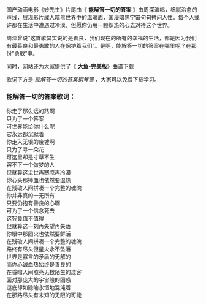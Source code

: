 

国产动画电影《妙先生》片尾曲《 **能解答一切的答案**
》由周深演唱，细腻治愈的声线，展现影片成人暗黑世界中的温暖面，国漫暗黑宇宙句句拷问人性。每个人或许都在生活中遭遇过冷漠，但愿你仍用一颗炽热的心去对待这个世界。

周深曾说“这首歌其实说的是善良，我们现在的所有的幸福的生活，都是因为我们有最善良和最勇敢的人在保护着我们”。是啊，能解答一切的答案在哪里呢？在那份“勇敢”中。

同时，网站还为大家提供了《[ **大鱼-完美版**](Music-12210-大鱼-完美版.html "大鱼-完美版")》曲谱下载

歌词下方是 _能解答一切的答案钢琴谱_ ，大家可以免费下载学习。

### 能解答一切的答案歌词：

你走了那么远的路啊  
只为了一个答案  
可世界能给你什么呢  
它永远都沉默着  
你走入无垠的废墟啊  
只为了寻一朵花  
可这里却是寸草不生  
容不下一个做梦的人  
但就算这尘世再寒凉再冷漠  
你心头那捧血也依然要温热  
在残破人间拼凑一个完整的魂魄  
你并非真的一无所有  
只要仍抱有善良的心啊  
可为了一个信念死去  
这究竟值不值得  
但就算这一刻再失望再失落  
你眼中那团火也依然要鲜活  
在残破人间拼凑一个完整的魂魄  
路终有尽头但星火永不坠落  
世界是寡言的矛盾的无解的  
而你心诚血热始终是善良的  
在昏暗人间照亮无数陌生的过客  
面对那庞大的宇宙般的困惑  
谜底却如隐喻永恒地混沌着  
在那路尽头有未知的无限的可能

